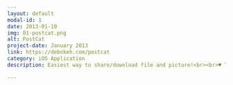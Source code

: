 ```yaml
---
layout: default
modal-id: 1
date: 2013-01-10
img: 01-postcat.png
alt: PostCat
project-date: January 2013
link: https://debokeh.com/postcat
category: iOS Application
description: Easiest way to share/download file and picture!<br><br>♥ To other devices via P2P.<br>♥ To other devices via P2P on Personal HotSpot. <br>♥ To other devices via E-mail.<br>♥ To other supported Application. (e.g. DropBox, iBook)<br><br>no fancy registration/internet required :)

---
```

